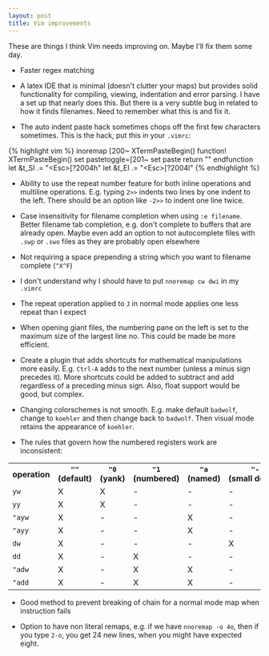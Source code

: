 ```yaml
---
layout: post
title: Vim improvements
---
```

These are things I think Vim needs improving on. Maybe I'll fix them some day.

- Faster regex matching

- A latex IDE that is minimal (doesn't clutter your maps) but provides solid functionality for compiling, viewing, indentation and error parsing. I have a set up that nearly does this. But there is a very subtle bug in <a href="http://www.vim.org/scripts/script.php?script_id=2325"></a> related to how it finds filenames. Need to remember what this is and fix it.

- The auto indent paste hack sometimes chops off the first few characters sometimes. This is the hack, put this in your `.vimrc`:

{% highlight vim %}
inoremap <special> <expr> <Esc>[200~ XTermPasteBegin()
function! XTermPasteBegin()
  set pastetoggle=<Esc>[201~
  set paste
  return ""
endfunction
let &t_SI .= "\<Esc>[?2004h"
let &t_EI .= "\<Esc>[?2004l"
{% endhighlight %}

- Ability to use the repeat number feature for both inline operations and multiline operations. E.g. typing `2>>` indents two lines by one indent to the left. There should be an option like `-2>>` to indent one line twice.

- Case insensitivity for filename completion when using `:e filename`. Better filename tab completion, e.g. don't complete to buffers that are already open. Maybe even add an option to not autocomplete files with `.swp` or `.swo` files as they are probably open elsewhere

- Not requiring a space prepending a string which you want to filename complete (`^X^F`)

- I don't understand why I should have to put `nnoremap cw dwi` in my `.vimrc`

- The repeat operation applied to `J` in normal mode applies one less repeat than I expect

- When opening giant files, the numbering pane on the left is set to the maximum size of the largest line no. This could be made be more efficient.

- Create a plugin that adds shortcuts for mathematical manipulations more easily. E.g. `Ctrl-A` adds to the next number (unless a minus sign precedes it). More shortcuts could be added to subtract and add regardless of a preceding minus sign. Also, float support would be good, but complex.

- Changing colorschemes is not smooth. E.g. make default `badwolf`, change to `koehler` and then change back to `badwolf`. Then visual mode retains the appearance of `koehler`.

- The rules that govern how the numbered registers work are inconsistent:

<table>
  <tr>
    <th>operation</th>
    <th><code>""</code> (default)</th>
    <th><code>"0</code> (yank)</th>
    <th><code>"1</code> (numbered)</th>
    <th><code>"a</code> (named)</th>
    <th><code>"-</code> (small&nbsp;delete)</th>
  </tr>

  <tr>
    <td><code>yw</code></td>
    <td>X</td>
    <td>X</td>
    <td>-</td>
    <td>-</td>
    <td>-</td>
  </tr>

  <tr>
    <td><code>yy</code></td>
    <td>X</td>
    <td>X</td>
    <td>-</td>
    <td>-</td>
    <td>-</td>
  </tr>

  <tr>
    <td><code>"ayw</code></td>
    <td>X</td>
    <td>-</td>
    <td>-</td>
    <td>X</td>
    <td>-</td>
  </tr>

  <tr>
    <td><code>"ayy</code></td>
    <td>X</td>
    <td>-</td>
    <td>-</td>
    <td>X</td>
    <td>-</td>
  </tr>

  <tr>
    <td><code>dw</code></td>
    <td>X</td>
    <td>-</td>
    <td>-</td>
    <td>-</td>
    <td>X</td>
  </tr>

  <tr>
    <td><code>dd</code></td>
    <td>X</td>
    <td>-</td>
    <td>X</td>
    <td>-</td>
    <td>-</td>
  </tr>

  <tr>
    <td><code>"adw</code></td>
    <td>X</td>
    <td>-</td>
    <td>X</td>
    <td>X</td>
    <td>-</td>
  </tr>

  <tr>
    <td><code>"add</code></td>
    <td>X</td>
    <td>-</td>
    <td>X</td>
    <td>X</td>
    <td>-</td>
  </tr>
</table>
<a href="vimcasts.org/blog/2013/11/registers-the-good-the-bad-and-the-ugly-parts/"></a>

- Good method to prevent breaking of chain for a normal mode map when instruction fails

- Option to have non literal remaps, e.g. if we have `nnoremap -o 4o`, then if you type `2-o`, you get 24 new lines, when you might have expected eight.
